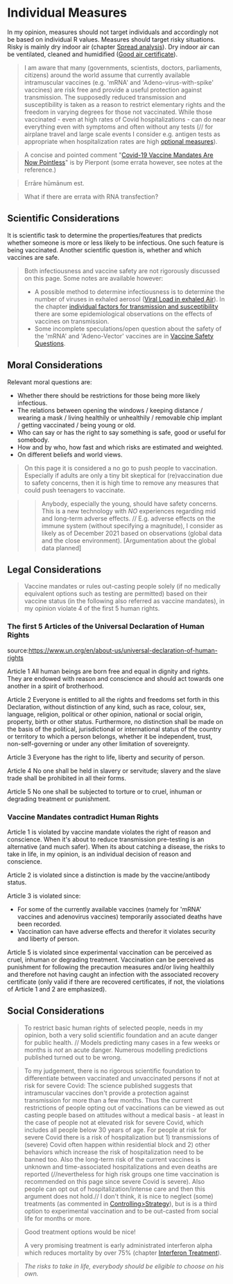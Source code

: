 # Individual Measures

In my opinion, measures should  not target individuals and accordingly not be based on individual R values. Measures should target risky situations. Risky is mainly dry indoor air (chapter [Spread analysis](../5_epidemiological/spread_analyses.md)). Dry indoor air can be ventilated, cleaned and humidified ([Good air certificate](../7_social/good_air.md)).

> I am aware that many (governments, scientists, doctors, parliaments, citizens) around the world assume that currently available intramuscular vaccines (e.g. 'mRNA' and 'Adeno-virus-with-spike' vaccines) are risk free and provide a useful protection against transmission. The supposedly reduced transmission and susceptibility is taken as a reason to restrict elementary rights and the freedom in varying degrees for those not vaccinated. While those vaccinated - even at high rates of Covid hospitalizations - can do near everything even with symptoms and often without any tests (// for airplane travel and large scale events I consider e.g. antigen tests as appropriate when hospitalization rates are high [optional measures](controlling.md#optional-measures)).

> A concise and pointed comment "[Covid-19 Vaccine Mandates Are Now Pointless](../5_epidemiological/individual_susceptibility_and_transmission.md#pierpont)" is by Pierpont (some errata however, see notes at the reference.)

> Errāre hūmānum est. 

> What if there are errata with RNA transfection?


## Scientific Considerations
It is scientific task to determine the properties/features that predicts whether someone is more or less likely to be infectious. One such feature is being vaccinated. Another scientific question is, whether and which vaccines are safe. 

> Both infectiousness and vaccine safety are not rigorously discussed on this page. Some notes are available however:
> * A possible method to determine infectiousness is to determine the number of viruses in exhaled aerosol ([Viral Load in exhaled Air](../3_medical/diagnosis_and_viral_load.md#viral-load-in-exhaled-air)). In the chapter [individual factors for transmission and susceptibility](../5_epidemiological/individual_susceptibility_and_transmission.md) there are some epidemiological observations on the effects of vaccines on transmission.
> * Some incomplete speculations/open question about the safety of the 'mRNA' and 'Adeno-Vector' vaccines are in [Vaccine Safety Questions](../10_vaccines/vaccine_safety.md).


## Moral Considerations
Relevant moral questions are:
* Whether there should be restrictions for those being more likely infectious.
* The relations between opening the windows / keeping distance / wearing a mask / living healthily or unhealthily / removable chip implant / getting vaccinated / being young or old. 
* Who can say or has the right to say  something is safe, good or useful for somebody.
* How and by who, how fast and which risks are estimated and weighted.
* On different beliefs and world views.


> On this page it is considered a no go to push people to vaccination. Especially if adults are only a tiny bit skeptical for (re)vaccination due to safety concerns, then it is high time to remove any measures that could push teenagers to vaccinate. 

>> Anybody, especially the young, should have safety concerns. This is a new technology with *NO* experiences regarding mid and long-term adverse effects. // E.g. adverse effects on the immune system (without specifying a magnitude), I consider as likely as of December 2021 based on  observations (global data and the close environment). [Argumentation about the global data planned]





## Legal Considerations

> Vaccine mandates or rules out-casting people solely (if no medically equivalent options such as testing are permitted) based on their vaccine status (in the following also referred as vaccine mandates), in my opinion violate 4 of the first 5 human rights.



### The first 5 Articles of the Universal Declaration of Human Rights
source:<https://www.un.org/en/about-us/universal-declaration-of-human-rights>

Article 1
All human beings are born free and equal in dignity and rights. They are endowed with reason and conscience and should act towards one another in a spirit of brotherhood.

Article 2
Everyone is entitled to all the rights and freedoms set forth in this Declaration, without distinction of any kind, such as race, colour, sex, language, religion, political or other opinion, national or social origin, property, birth or other status. Furthermore, no distinction shall be made on the basis of the political, jurisdictional or international status of the country or territory to which a person belongs, whether it be independent, trust, non-self-governing or under any other limitation of sovereignty.

Article 3
Everyone has the right to life, liberty and security of person.

Article 4
No one shall be held in slavery or servitude; slavery and the slave trade shall be prohibited in all their forms.

Article 5
No one shall be subjected to torture or to cruel, inhuman or degrading treatment or punishment.



### Vaccine Mandates contradict Human Rights
Article 1 is violated by vaccine mandate violates the right of reason and conscience. When it's about to reduce transmission pre-testing is an alternative (and much safer). When its about catching a disease, the risks to take in life, in my opinion, is an individual decision of reason and conscience.

Article 2 is violated since a distinction is made by the vaccine/antibody status.

Article 3 is violated since:
* For some of the currently available vaccines (namely for 'mRNA' vaccines and adenovirus vaccines) temporarily associated deaths have been recorded.
* Vaccination can have adverse effects and therefor it violates security and liberty of person.

Article 5 is violated since experimental vaccination can be perceived as cruel, inhuman or degrading treatment. Vaccination can be perceived as punishment for following the precaution measures and/or living healthily and therefore not having caught an infection with the associated recovery certificate (only valid if there are recovered certificates, if not, the violations of Article 1 and 2 are emphasized).





## Social Considerations
> To restrict basic human rights of selected people, needs in my opinion, both a very solid scientific foundation and an acute danger for public health. // Models predicting many cases in a few weeks or months is *not* an acute danger. Numerous modelling predictions published turned out to be wrong.

> To my judgement, there is no rigorous scientific foundation to differentiate between vaccinated and unvaccinated persons if not at risk for severe Covid: The science published suggests that intramuscular vaccines don't provide a protection against transmission for more than a few months. Thus the current restrictions of people opting out of vaccinations can be viewed as out casting people based on attitudes without a medical basis - at least in the case of people not at elevated risk for severe Covid, which includes all people below 30 years of age. For people at risk for severe Covid there is a risk of hospitalization but 1) transmissions of (severe) Covid often happen within residential block and 2) other behaviors which increase the risk of hospitalization need to be banned too. Also the long-term risk of the current vaccines is unknown and time-associated hospitalizations and even deaths are reported (//nevertheless for high risk groups one time vaccination is recommended on this page since severe Covid is severe). Also people can opt out of hospitalization/intense care and then this argument does not hold.// I don't think, it is nice to neglect (some) treatments (as commented in [Controlling>Strategy](controlling.md#strategy)), but is is a third option to experimental vaccination and to be out-casted from social life for months or more.

> Good treatment options would be nice! 
> 
> A very promising treatment is early administrated interferon alpha which reduces mortality by over 75% (chapter [Interferon Treatment](../6_prevention_and_treatment/interferon.md)).


> *The risks to take in life, everybody should be eligible to choose on his own.*
